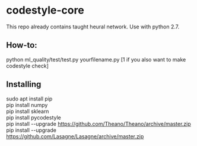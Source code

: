# codestyle-core  
  
This repo already contains taught heural network. Use with python 2.7.
  
## How-to:  
python ml_quality/test/test.py yourfilename.py [1 if you also want to make codestyle check]


## Installing
sudo apt install pip  
pip install numpy  
pip install sklearn  
pip install pycodestyle  
pip install --upgrade https://github.com/Theano/Theano/archive/master.zip  
pip install --upgrade https://github.com/Lasagne/Lasagne/archive/master.zip  

